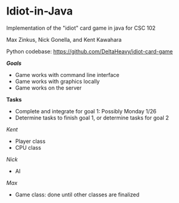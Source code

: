 Idiot-in-Java
=============

Implementation of the "idiot" card game in java for CSC 102

Max Zinkus, Nick Gonella, and Kent Kawahara

Python codebase: https://github.com/DeltaHeavy/idiot-card-game

***Goals***
* Game works with command line interface
* Game works with graphics locally
* Game works on the server

**Tasks**
* Complete and integrate for goal 1: Possibly Monday 1/26
* Determine tasks to finish goal 1, or determine tasks for goal 2

*Kent*
* Player class
* CPU class

*Nick*
* AI

*Max*
* Game class: done until other classes are finalized
